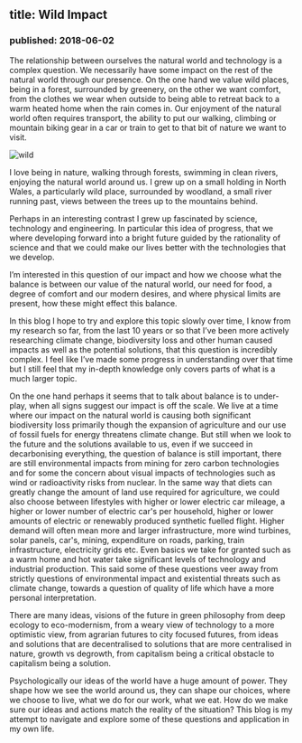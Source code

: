 ## title: Wild Impact
### published: 2018-06-02

The relationship between ourselves the natural world and technology is a complex question. We necessarily have some impact on the rest of the natural world through our presence. On the one hand we value wild places, being in a forest, surrounded by greenery, on the other we want comfort,  from the clothes we wear when outside to being able to retreat back to a warm heated home when the rain comes in. Our enjoyment of the natural world often requires transport, the ability to put our walking, climbing or mountain biking gear in a car or train to get to that bit of nature we want to visit.

![wild](images/ogoronwy.png)

I love being in nature, walking through forests, swimming in clean rivers, enjoying the natural world around us. I grew up on a small holding in North Wales, a particularly wild place, surrounded by woodland, a small river running past, views between the trees up to the mountains behind.

<!--<img src="images/ogoronwy.png" style="float:right; width:400px">-->

Perhaps in an interesting contrast I grew up fascinated by science, technology and engineering. In particular this idea of progress, that we where developing forward into a bright future guided by the rationality of science and that we could make our lives better with the technologies that we develop.

I’m interested in this question of our impact and how we choose what the balance is between our value of the natural world, our need for food, a degree of comfort and our modern desires, and where physical limits are present, how these might effect this balance.

In this blog I hope to try and explore this topic slowly over time, I know from my research so far, from the last 10 years or so that I’ve been more actively researching climate change, biodiversity loss and other human caused impacts as well as the potential solutions, that this question is incredibly complex. I feel like I’ve made some progress in understanding over that time but I still feel that my in-depth knowledge only covers parts of what is a much larger topic. 

On the one hand perhaps it seems that to talk about balance is to under-play, when all signs suggest our impact is off the scale. We live at a time where our impact on the natural world is causing both significant biodiversity loss primarily though the expansion of agriculture and our use of fossil fuels for energy threatens climate change. But still when we look to the future and the solutions available to us, even if we succeed in decarbonising everything, the question of balance is still important, there are still environmental impacts from mining for zero carbon technologies and for some the concern about visual impacts of technologies such as wind or radioactivity risks from nuclear. In the same way that diets can greatly change the amount of land use required for agriculture, we could also choose between lifestyles with higher or lower electric car mileage, a higher or lower number of electric car's per household, higher or lower amounts of electric or renewably produced synthetic fuelled flight. Higher demand will often mean more and larger infrastructure, more wind turbines, solar panels, car's, mining, expenditure on roads, parking, train infrastructure, electricity grids etc. Even basics we take for granted such as a warm home and hot water take significant levels of technology and industrial production. This said some of these questions veer away from strictly questions of environmental impact and existential threats such as climate change, towards a question of quality of life which have a more personal interpretation.

There are many ideas, visions of the future in green philosophy from deep ecology to eco-modernism, from a weary view of technology to a more optimistic view, from agrarian futures to city focused futures, from ideas and solutions that are decentralised to solutions that are more centralised in nature, growth vs degrowth, from capitalism being a critical obstacle to capitalism being a solution.

Psychologically our ideas of the world have a huge amount of power. They shape how we see the world around us, they can shape our choices, where we choose to live, what we do for our work, what we eat. How do we make sure our ideas and actions match the reality of the situation? This blog is my attempt to navigate and explore some of these questions and application in my own life.


